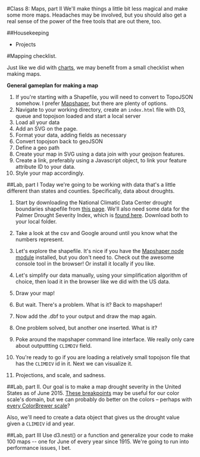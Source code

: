 #Class 8: Maps, part II
We'll make things a little bit less magical and make some more maps. Headaches may be involved, but you should also get a real sense of the power of the free tools that are out there, too.

##Housekeeping
  * Projects

#Mapping checklist.

Just like we did with [charts](https://github.com/thisismetis/data-visualization-with-d3/blob/master/class3/index.md#lab-part-1), we may benefit from a small checklist when making maps.

**General gameplan for making a map**

1. If you're starting with a Shapefile, you will need to convert to TopoJSON somehow. I prefer [Mapshaper](http://www.mapshaper.org), but there are plenty of options.
1. Navigate to your working directory, create an `index.html` file with D3, queue and topojson loaded and start a local server
1. Load all your data
1. Add an SVG on the page.
1. Format your data, adding fields as necessary
1. Convert topojson back to geoJSON
1. Define a geo path 
1. Create your map in SVG using a data join with your geojson features.
1. Create a link, preferably using a Javascript object, to link your feature attribute ID to your data.
1. Style your map accordingly.

##Lab, part I
Today we're going to be working with data that's a little different than states and counties. Specifically, data about droughts.

1. Start by downloading the National Climatic Data Center drought boundaries shapefile from [this page](http://www.esrl.noaa.gov/psd/data/usclimdivs/boundaries.html). We'll also need some data for the Palmer Drought Severity Index, which is [found here](http://www1.ncdc.noaa.gov/pub/data/cirs/climdiv/climdiv-pdsidv-v1.0.0-20150706). Download both to your local folder.

2. Take a look at the csv and Google around until you know what the numbers represent.

2. Let's explore the shapefile. It's nice if you have the [Mapshaper node module](https://github.com/mbloch/mapshaper#installation) installed, but you don't need to. Check out the awesome console tool in the browser! Or install it locally if you like.

3. Let's simplify our data manually, using your simplification algorithm of choice, then load it in the browser like we did with the US data.

4. Draw your map!

5. But wait. There's a problem. What is it? Back to mapshaper!

6. Now add the .dbf to your output and draw the map again.

7. One problem solved, but another one inserted. What is it?

8. Poke around the mapshaper command line interface. We really only care about outputtting `CLIMDIV` field.

9. You're ready to go if you are loading a relatively small topojson file that has the `CLIMDIV` id in it. Next we can visualize it.

10. Projections, and scale, and sadness.

##Lab, part II.
Our goal is to make a map drought severity in the United States as of June 2015. [These breakpoints](http://www.cpc.ncep.noaa.gov/products/analysis_monitoring/regional_monitoring/palmer.gif) may be useful for our color scale's domain, but we can probably do better on the colors – perhaps with [every ColorBrewer scale](http://bl.ocks.org/mbostock/5577023)?

Also, we'll need to create a data object that gives us the drought value given a `CLIMDIV` id and year.

##Lab, part III
Use d3.nest() or a function and generalize your code to make 100 maps -- one for June of every year since 1915. We're going to run into performance issues, I bet.

<!-- ##Bonus -->
